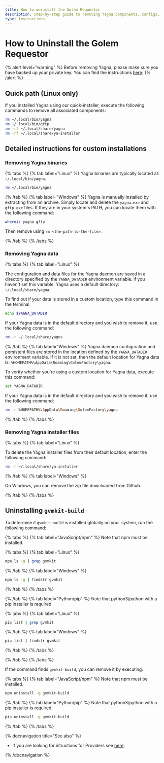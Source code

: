 ```yaml
---
title: How to uninstall the Golem Requestor
description: Step-by-step guide to removing Yagna components, configs, and data for Requestors.
type: Instructions
---
```


# How to Uninstall the Golem Requestor

{% alert level="warning" %}
Before removing Yagna, please make sure you have backed up your private key. You can find the instructions [here](/docs/creators/javascript/examples/tools/golem-wallet-backup).
{% /alert %}

## Quick path (Linux only)

If you installed Yagna using our quick-installer, execute the following commands to remove all associated components:

```bash
rm ~/.local/bin/yagna
rm ~/.local/bin/gftp
rm -rf ~/.local/share/yagna
rm -rf ~/.local/share/ya-installer
```

## Detailed instructions for custom installations

### Removing Yagna binaries

{% tabs %}
{% tab label="Linux" %}
Yagna binaries are typically located at: `~/.local/bin/yagna`.

```bash
rm ~/.local/bin/yagna
```

{% /tab %}
{% tab label="Windows" %}
Yagna is manually installed by extracting from an archive. Simply locate and delete the `yagna.exe` and `gftp.exe` files.
If they are in your system's PATH, you can locate them with the following command:

```sh
whereis yagna gftp
```

Then remove using `rm <the-path-to-the-file>`.

{% /tab %}
{% /tabs %}

### Removing Yagna data

{% tabs %}
{% tab label="Linux" %}

The configuration and data files for the Yagna daemon are saved in a directory specified by the `YAGNA_DATADIR` environment variable. If you haven't set this variable, Yagna uses a default directory: `~/.local/share/yagna`.

To find out if your data is stored in a custom location, type this command in the terminal:

```bash
echo $YAGNA_DATADIR
```

If your Yagna data is in the default directory and you wish to remove it, use the following command:

```bash
rm -r ~/.local/share/yagna
```

{% /tab %}
{% tab label="Windows" %}
Yagna daemon configuration and persistent files are stored in the location defined by the `YAGNA_DATADIR` environment variable. If it is not set, then the default location for Yagna data is: `%HOMEPATH%\AppData\Roaming\GolemFactory\yagna`.

To verify whether you're using a custom location for Yagna data, execute this command:

```sh
set YAGNA_DATADIR
```

If your Yagna data is in the default directory and you wish to remove it, use the following command:

```sh
rm -r %HOMEPATH%\AppData\Roaming\GolemFactory\yagna
```

{% /tab %}
{% /tabs %}

### Removing Yagna installer files

{% tabs %}
{% tab label="Linux" %}

To delete the Yagna installer files from their default location, enter the following command:

```bash
rm -r ~/.local/share/ya-installer
```

{% /tab %}
{% tab label="Windows" %}

On Windows, you can remove the zip file downloaded from Github.

{% /tab %}
{% /tabs %}

## Uninstalling `gvmkit-build`

To determine if `gvmkit-build` is installed globally on your system, run the following command:

{% tabs %}
{% tab label="JavaScript/npm" %}
Note that npm must be installed.

{% tabs %}
{% tab label="Linux" %}

```sh
npm ls -g | grep gvmkit
```

{% /tab %}
{% tab label="Windows" %}

```sh
npm ls -g | findstr gvmkit
```

{% /tab %}
{% /tabs %}

{% /tab %}
{% tab label="Python/pip" %}
Note that python3/python with a pip installer is required.

{% tabs %}
{% tab label="Linux" %}

```bash
pip list | grep gvmkit
```

{% /tab %}
{% tab label="Windows" %}

```bash
pip list | findstr gvmkit
```

{% /tab %}
{% /tabs %}

{% /tab %}
{% /tabs %}

If the command finds `gvmkit-build`, you can remove it by executing:

{% tabs %}
{% tab label="JavaScript/npm" %}
Note that npm must be installed.

```sh
npm uninstall -g gvmkit-build
```

{% /tab %}
{% tab label="Python/pip" %}
Note that python3/python with a pip installer is required.

```bash
pip uninstall -g gvmkit-build
```

{% /tab %}
{% /tabs %}

{% docnavigation title="See also" %}

- If you are looking for intructions for Providers see [here](/docs/providers/provider-uninstall).

{% /docnavigation %}
